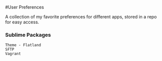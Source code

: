 #User Preferences

A collection of my favorite preferences for different apps, stored in a repo for easy access.


### Sublime Packages

```
Theme - Flatland
SFTP
Vagrant
```
